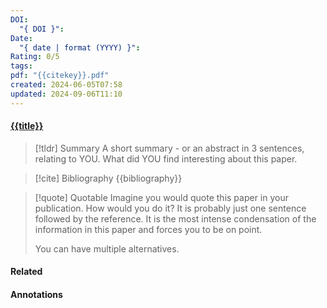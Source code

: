 ```yaml
---
DOI:
  "{ DOI }": 
Date:
  "{ date | format (YYYY) }": 
Rating: 0/5
tags: 
pdf: "{{citekey}}.pdf"
created: 2024-06-05T07:58
updated: 2024-09-06T11:10
---
```



#### [{{title}}]({{citekey}}.pdf)


> [!tldr] Summary
> A short summary - or an abstract in 3 sentences, relating to YOU. What did YOU find interesting about this paper. 

> [!cite] Bibliography
>{{bibliography}}

> [!quote] Quotable
> Imagine you would quote this paper in your publication. How would you do it? It is probably just one sentence followed by the reference. It is the most intense condensation of the information in this paper and forces you to be on point. 
> 
> You can have multiple alternatives. 


#### Related

#### Annotations






